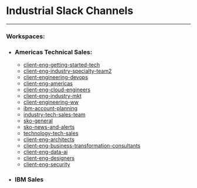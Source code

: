 # Industrial Slack Channels
---
### Workspaces:
- ### Americas Technical Sales:
    - [client-eng-getting-started-tech](https://americas-tech-sales.slack.com/archives/C02HDJ8UD7V)
    - [client-eng-industry-specialty-team2](https://americas-tech-sales.slack.com/archives/C02T91YU560)
    - [client-engineering-devops](https://americas-tech-sales.slack.com/archives/C023WC39GUQ)
    - [client-eng-americas](https://americas-tech-sales.slack.com/archives/C01N8RTE81F)
    - [client-eng-cloud-engineers](https://americas-tech-sales.slack.com/archives/C01MZM3AS8L)
    - [client-eng-industry-mkt](https://americas-tech-sales.slack.com/archives/C02TCP8CYNQ)
    - [client-engineering-ww](https://americas-tech-sales.slack.com/archives/C01N27F6AJC)
    - [ibm-account-planning](https://americas-tech-sales.slack.com/archives/C02QF89D623)
    - [industry-tech-sales-team](https://americas-tech-sales.slack.com/archives/C02U2K06R33)
    - [sko-general](https://americas-tech-sales.slack.com/archives/C01EB63CJBC)
    - [sko-news-and-alerts](https://americas-tech-sales.slack.com/archives/C01K16LNB8F)
    - [technology-tech-sales](https://americas-tech-sales.slack.com/archives/CT7T3KU48)
    - [client-eng-architects](https://americas-tech-sales.slack.com/archives/C01MLJTAC14)
    - [client-eng-business-transformation-consultants](https://americas-tech-sales.slack.com/archives/C01PS20AJC8)
    - [client-eng-data-ai](https://americas-tech-sales.slack.com/archives/C01MCR4JW87)
    - [client-eng-designers](https://americas-tech-sales.slack.com/archives/C01MH7E5BFC)
    - [client-eng-security](https://americas-tech-sales.slack.com/archives/C0219JQAD24)
- ### IBM Sales
    
